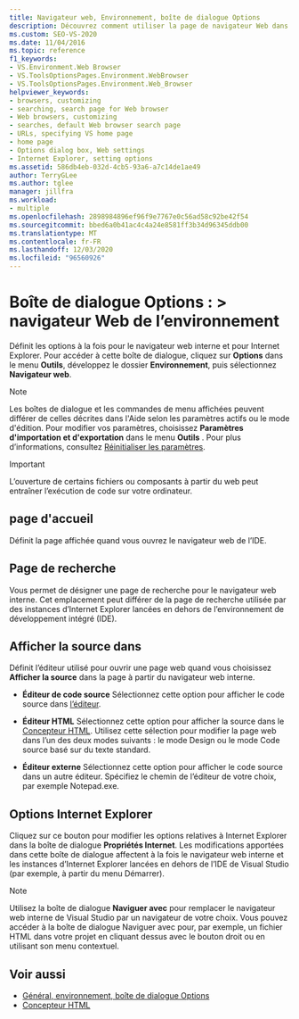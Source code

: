 ```yaml
---
title: Navigateur web, Environnement, boîte de dialogue Options
description: Découvrez comment utiliser la page de navigateur Web dans la section environnement pour définir des options pour le navigateur Web interne et Internet Explorer.
ms.custom: SEO-VS-2020
ms.date: 11/04/2016
ms.topic: reference
f1_keywords:
- VS.Environment.Web Browser
- VS.ToolsOptionsPages.Environment.WebBrowser
- VS.ToolsOptionsPages.Environment.Web_Browser
helpviewer_keywords:
- browsers, customizing
- searching, search page for Web browser
- Web browsers, customizing
- searches, default Web browser search page
- URLs, specifying VS home page
- home page
- Options dialog box, Web settings
- Internet Explorer, setting options
ms.assetid: 586db4eb-032d-4cb5-93a6-a7c14de1ae49
author: TerryGLee
ms.author: tglee
manager: jillfra
ms.workload:
- multiple
ms.openlocfilehash: 2898984896ef96f9e7767e0c56ad58c92be42f54
ms.sourcegitcommit: bbed6a0b41ac4c4a24e8581ff3b34d96345ddb00
ms.translationtype: MT
ms.contentlocale: fr-FR
ms.lasthandoff: 12/03/2020
ms.locfileid: "96560926"
---
```

# <a name="options-dialog-box-environment--web-browser"></a>Boîte de dialogue Options : \> navigateur Web de l’environnement

Définit les options à la fois pour le navigateur web interne et pour Internet Explorer. Pour accéder à cette boîte de dialogue, cliquez sur **Options** dans le menu **Outils**, développez le dossier **Environnement**, puis sélectionnez **Navigateur web**.

> [!NOTE]
> Les boîtes de dialogue et les commandes de menu affichées peuvent différer de celles décrites dans l'Aide selon les paramètres actifs ou le mode d'édition. Pour modifier vos paramètres, choisissez **Paramètres d'importation et d'exportation** dans le menu **Outils** . Pour plus d’informations, consultez [Réinitialiser les paramètres](../environment-settings.md#reset-settings).

> [!IMPORTANT]
> L’ouverture de certains fichiers ou composants à partir du web peut entraîner l’exécution de code sur votre ordinateur.

## <a name="home-page"></a>page d'accueil

Définit la page affichée quand vous ouvrez le navigateur web de l’IDE.

## <a name="search-page"></a>Page de recherche

Vous permet de désigner une page de recherche pour le navigateur web interne. Cet emplacement peut différer de la page de recherche utilisée par des instances d’Internet Explorer lancées en dehors de l’environnement de développement intégré (IDE).

## <a name="view-source-in"></a>Afficher la source dans

Définit l’éditeur utilisé pour ouvrir une page web quand vous choisissez **Afficher la source** dans la page à partir du navigateur web interne.

- **Éditeur de code source** Sélectionnez cette option pour afficher le code source dans [l’éditeur](../../ide/writing-code-in-the-code-and-text-editor.md).

- **Éditeur HTML** Sélectionnez cette option pour afficher la source dans le [Concepteur HTML](/previous-versions/ex0hkwbx(v=vs.140)). Utilisez cette sélection pour modifier la page web dans l’un des deux modes suivants : le mode Design ou le mode Code source basé sur du texte standard.

- **Éditeur externe** Sélectionnez cette option pour afficher le code source dans un autre éditeur. Spécifiez le chemin de l’éditeur de votre choix, par exemple Notepad.exe.

## <a name="internet-explorer-options"></a>Options Internet Explorer

Cliquez sur ce bouton pour modifier les options relatives à Internet Explorer dans la boîte de dialogue **Propriétés Internet**. Les modifications apportées dans cette boîte de dialogue affectent à la fois le navigateur web interne et les instances d’Internet Explorer lancées en dehors de l’IDE de Visual Studio (par exemple, à partir du menu Démarrer).

> [!NOTE]
> Utilisez la boîte de dialogue **Naviguer avec** pour remplacer le navigateur web interne de Visual Studio par un navigateur de votre choix. Vous pouvez accéder à la boîte de dialogue Naviguer avec pour, par exemple, un fichier HTML dans votre projet en cliquant dessus avec le bouton droit ou en utilisant son menu contextuel.

## <a name="see-also"></a>Voir aussi

- [Général, environnement, boîte de dialogue Options](../../ide/reference/general-environment-options-dialog-box.md)
- [Concepteur HTML](/previous-versions/ex0hkwbx(v=vs.140))